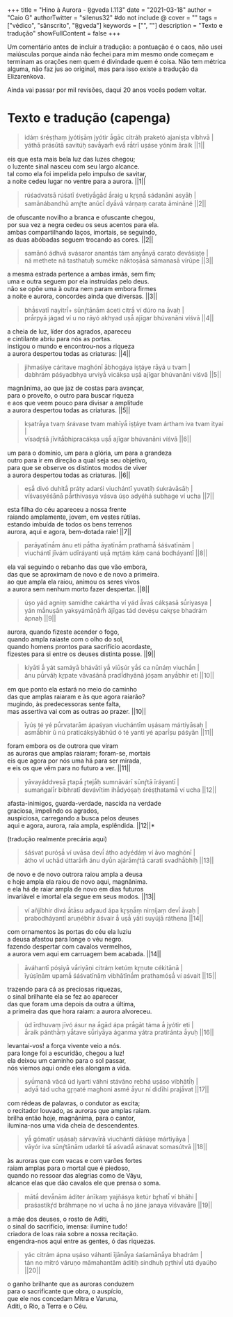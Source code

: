 +++
title = "Hino à Aurora - R̥gveda I.113"
date = "2021-03-18"
author = "Caio G"
authorTwitter = "silenus32" #do not include @
cover = ""
tags = ["védico", "sânscrito", "R̥gveda"]
keywords = ["", ""]
description = "Texto e tradução"
showFullContent = false
+++

Um comentário antes de incluir a tradução: a pontuação é o caos, não usei maiúsculas porque ainda não fechei para mim mesmo onde começam e terminam as orações nem quem é divindade quem é coisa.
Não tem métrica alguma, não faz jus ao original, mas para isso existe a tradução da Elizarenkova.

Ainda vai passar por mil revisões, daqui 20 anos vocês podem voltar.

# Texto e tradução (capenga)


>   idáṃ śréṣṭhaṃ jyótiṣāṃ jyótir ā́gāc
    citráḥ praketó ajaniṣṭa víbhvā |\
    yáthā prásūtā savitúḥ savā́yam̐
    evā́ rā́trī uṣáse yónim āraik ||1||

eis que esta mais bela luz das luzes chegou;\
o luzente sinal nasceu com seu largo alcance.\
tal como ela foi impelida pelo impulso de savitar,\
a noite cedeu lugar no ventre para a aurora. ||1||

>   rúśadvatsā rúśatī śvetiyā́gād
    ā́raig u kr̥ṣṇā́ sádanāni asyāḥ |\
    samānábandhū amŕ̥te anūcī́
    dyā́vā várṇaṃ carata āmināné ||2||

de ofuscante novilho a branca e ofuscante chegou,\
por sua vez a negra cedeu os seus acentos para ela.\
ambas compartilhando laços, imortais, se seguindo,\
as duas abóbadas seguem trocando as cores. ||2||

>   samānó ádhvā svásaror anantás
    tám anyā́nyā carato deváśiṣṭe |\
    ná methete ná tasthatuḥ suméke
    náktoṣā́sā sámanasā vírūpe ||3||

a mesma estrada pertence a ambas irmãs, sem fim;\
uma e outra seguem por ela instruídas pelo deus.\
não se opõe uma à outra nem param embora firmes\
a noite e aurora, concordes ainda que diversas. ||3||

>   bhã́svatī nayitrī́+ sūnŕ̥tānām
    áceti citrā́ ví dúro na āvaḥ |\
    prā́rpyā jágad ví u no rāyó akhyad
    uṣā́ ajīgar bhúvanāni víśvā ||4||

a cheia de luz, líder dos agrados, apareceu\
e cintilante abriu para nós as portas.\
instigou o mundo e encontrou-nos a riqueza\
a aurora despertou todas as criaturas: ||4||

>   jihmaśíye cáritave maghónī
    ābhogáya iṣṭáye rāyá u tvam |\
    dabhrám páśyadbhya urviyā́ vicákṣa
    uṣā́ ajīgar bhúvanāni víśvā ||5||

magnânima, ao que jaz de costas para avançar,\
para o proveito, o outro para buscar riqueza\
e aos que veem pouco para divisar a amplitude\
a aurora despertou todas as criaturas. ||5||

>   kṣatrā́ya tvaṃ śrávase tvam mahīyā́
    iṣṭáye tvam ártham iva tvam ityaí |\
    vísadr̥śā jīvitā́bhipracákṣa
    uṣā́ ajīgar bhúvanāni víśvā ||6||

um para o domínio, um para a glória, um para a grandeza\
outro para ir em direção a qual seja seu objetivo, \
para que se observe os distintos modos de viver\
a aurora despertou todas as criaturas. ||6||

>   eṣā́ divó duhitā́ práty adarśi
    viuchántī yuvatíḥ śukrávāsāḥ |\
    víśvasyéśānā pā́rthivasya vásva
    úṣo adyéhá subhage ví ucha ||7||

esta filha do céu apareceu a nossa frente\
raiando amplamente, jovem, em vestes rútilas. \
estando imbuída de todos os bens terrenos\
aurora, aqui e agora, bem-dotada raie! ||7||

>   parāyatīnā́m ánu eti pā́tha
    āyatīnā́m prathamā́ śáśvatīnām |\
    viuchántī jīvám udīráyanti
    uṣā́ mr̥táṃ káṃ caná bodháyantī ||8||

ela vai seguindo o rebanho das que vão embora,\
das que se aproximam de novo e de novo a primeira. \
ao que ampla ela raiou, animou os seres vivos\
a aurora sem nenhum morto fazer despertar. ||8||

>   úṣo yád agníṃ samídhe cakártha
    ví yád ā́vaś cákṣasā sū́riyasya |\
    yán mā́nuṣān yakṣyámāṇām̐ ájīgas
    tád devéṣu cakr̥ṣe bhadrám ápnaḥ ||9||

aurora, quando fizeste acender o fogo,\
quando ampla raiaste com o olho do sol,\
quando homens prontos para sacrifício acordaste,\
fizestes para si entre os deuses distinta posse. ||9||

>   kíyāti ā́ yát samáyā bhávāti yā́ viūṣúr yā́ś ca nūnáṃ viuchā́n |\
    ánu pū́rvāḥ kr̥pate vāvaśānā́ pradī́dhyānā jóṣam anyā́bhir eti ||10||

em que ponto ela estará no meio do caminho\
das que amplas raiaram e às que agora raiarão?\
mugindo, às predecessoras sente falta,\
mas assertiva vai com as outras ao prazer. ||10||

>   īyúṣ ṭé yé pū́rvatarām ápaśyan viuchántīm uṣásam mártiyāsaḥ |\
    asmā́bhir ū nú praticákṣiyābhūd ó té yanti yé aparī́ṣu páśyān ||11||

foram embora os de outrora que viram\
as auroras que amplas raiaram; foram-se, mortais\
eis que agora por nós uma há para ser mirada,\
e eis os que vêm para no futuro a ver. ||11||

>   yāvayáddveṣā r̥tapā́ r̥tejā́ḥ sumnāvárī sūnŕ̥tā īráyantī |\
    sumaṅgalī́r bíbhratī devávītim ihā́dyóṣaḥ śréṣṭhatamā ví ucha ||12||

afasta-inimigos, guarda-verdade, nascida na verdade\
graciosa, impelindo os agrados,\
auspiciosa, carregando a busca pelos deuses\
aqui e agora, aurora, raia ampla, esplêndida. ||12||*

(tradução realmente precária aqui)


>   śáśvat puróṣā́ ví uvāsa devī́ átho adyédáṃ ví āvo maghónī |\
    átho ví uchād úttarām̐ ánu dyū́n ajárāmŕ̥tā carati svadhā́bhiḥ ||13||

de novo e de novo outrora raiou ampla a deusa\
e hoje ampla ela raiou de novo aqui, magnânima.\
e ela há de raiar ampla de novo em dias futuros\
invariável e imortal ela segue em seus modos. ||13||

>   ví añjíbhir divá ā́tāsu adyaud ápa kr̥ṣṇā́ṃ nirṇíjaṃ devī́ āvaḥ |\
    prabodháyantī aruṇébhir áśvair ā́ uṣā́ yāti suyújā ráthena ||14||

com ornamentos às portas do céu ela luziu\
a deusa afastou para longe o véu negro.\
fazendo despertar com cavalos vermelhos,\
a aurora vem aqui em carruagem bem acabada. ||14||

>   āváhantī póṣiyā vā́riyāṇi citráṃ ketúṃ kr̥ṇute cékitānā |\
    īyúṣīṇām upamā́ śáśvatīnāṃ vibhātīnā́m prathamóṣā́ ví aśvait ||15||

trazendo para cá as preciosas riquezas,\
o sinal brilhante ela se fez ao aparecer\
das que foram uma depois da outra a última,\
a primeira das que hora raiam: a aurora alvoreceu.

>   úd īrdhuvaṃ jīvó ásur na ā́gād ápa prā́gāt táma ā́ jyótir eti |\
    ā́raik pánthāṃ yā́tave sū́riyāya áganma yátra pratiránta ā́yuḥ ||16||

levantai-vos! a força vivente veio a nós.\
para longe foi a escuridão, chegou a luz!\
ela deixou um caminho para o sol passar,\
nós viemos aqui onde eles alongam a vida.

>   syū́manā vācá úd iyarti váhni stávāno rebhá uṣáso vibhātī́ḥ |\
    adyā́ tád ucha gr̥ṇaté maghoni asmé ā́yur ní didīhi prajā́vat ||17||

com rédeas de palavras, o condutor as excita;\
o recitador louvado, as auroras que amplas raiam.\
brilha então hoje, magnânima, para o cantor,\
ilumina-nos uma vida cheia de descendentes.

>   yā́ gómatīr uṣásaḥ sárvavīrā viuchánti dāśúṣe mártiyāya |\
    vāyór iva sūnŕ̥tānām udarké tā́ aśvadā́ aśnavat somasútvā ||18||

às auroras que com vacas e com varões fortes\
raiam amplas para o mortal que é piedoso,\
quando no ressoar das alegrias como de Vāyu,\
alcance elas que dão cavalos ele que prensa o soma.

>   mātā́ devā́nām áditer ánīkaṃ yajñásya ketúr br̥hatī́ ví bhāhi |\
    praśastikŕ̥d bráhmaṇe no ví ucha ā́ no jáne janaya viśvavāre ||19||

a mãe dos deuses, o rosto de Aditi,\
o sinal do sacrifício, imensa: ilumine tudo!\
criadora de loas raia sobre a nossa recitação.\
engendra-nos aqui entre as gentes, ó das riquezas.

>   yác citrám ápna uṣáso váhanti ījānā́ya śaśamānā́ya bhadrám |\
    tán no mitró váruṇo māmahantām áditiḥ síndhuḥ pr̥thivī́ utá dyaúḥo ||20||

o ganho brilhante que as auroras conduzem\
para o sacrificante que obra, o auspício,\
que ele nos concedam Mitra e Varuna,\
Aditi, o Rio, a Terra e o Céu.

